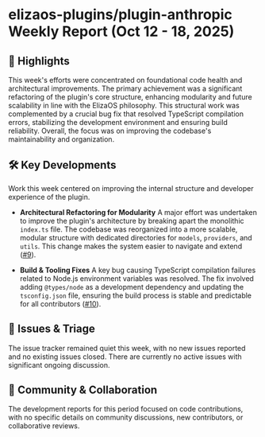 # elizaos-plugins/plugin-anthropic Weekly Report (Oct 12 - 18, 2025)

## 🚀 Highlights
This week's efforts were concentrated on foundational code health and architectural improvements. The primary achievement was a significant refactoring of the plugin's core structure, enhancing modularity and future scalability in line with the ElizaOS philosophy. This structural work was complemented by a crucial bug fix that resolved TypeScript compilation errors, stabilizing the development environment and ensuring build reliability. Overall, the focus was on improving the codebase's maintainability and organization.

## 🛠️ Key Developments
Work this week centered on improving the internal structure and developer experience of the plugin.

- **Architectural Refactoring for Modularity**
  A major effort was undertaken to improve the plugin's architecture by breaking apart the monolithic `index.ts` file. The codebase was reorganized into a more scalable, modular structure with dedicated directories for `models`, `providers`, and `utils`. This change makes the system easier to navigate and extend ([#9](https://github.com/elizaos-plugins/plugin-anthropic/pull/9)).

- **Build & Tooling Fixes**
  A key bug causing TypeScript compilation failures related to Node.js environment variables was resolved. The fix involved adding `@types/node` as a development dependency and updating the `tsconfig.json` file, ensuring the build process is stable and predictable for all contributors ([#10](https://github.com/elizaos-plugins/plugin-anthropic/pull/10)).

## 🐛 Issues & Triage
The issue tracker remained quiet this week, with no new issues reported and no existing issues closed. There are currently no active issues with significant ongoing discussion.

## 💬 Community & Collaboration
The development reports for this period focused on code contributions, with no specific details on community discussions, new contributors, or collaborative reviews.